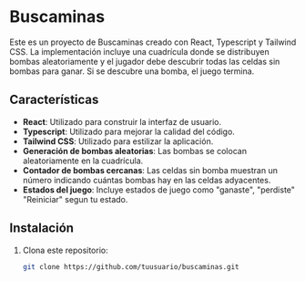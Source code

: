 # Buscaminas

Este es un proyecto de Buscaminas creado con React, Typescript y Tailwind CSS. La implementación incluye una cuadrícula donde se distribuyen bombas aleatoriamente y el jugador debe descubrir todas las celdas sin bombas para ganar. Si se descubre una bomba, el juego termina.

## Características

- **React**: Utilizado para construir la interfaz de usuario.
- **Typescript**: Utilizado para mejorar la calidad del código.
- **Tailwind CSS**: Utilizado para estilizar la aplicación.
- **Generación de bombas aleatorias**: Las bombas se colocan aleatoriamente en la cuadrícula.
- **Contador de bombas cercanas**: Las celdas sin bomba muestran un número indicando cuántas bombas hay en las celdas adyacentes.
- **Estados del juego**: Incluye estados de juego como  "ganaste", "perdiste" "Reiniciar" segun tu  estado.

## Instalación

1. Clona este repositorio:
   ```bash
   git clone https://github.com/tuusuario/buscaminas.git

